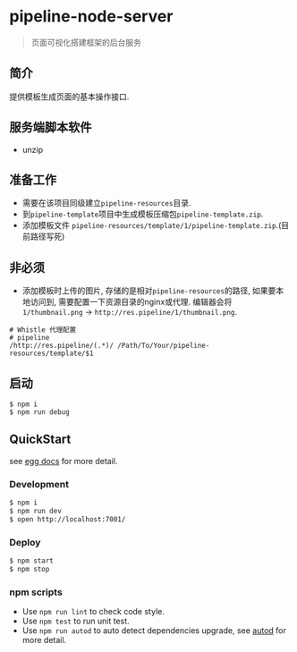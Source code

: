 # pipeline-node-server
> 页面可视化搭建框架的后台服务

## 简介
提供模板生成页面的基本操作接口.

## 服务端脚本软件
* unzip

## 准备工作
* 需要在该项目同级建立`pipeline-resources`目录.
* 到`pipeline-template`项目中生成模板压缩包`pipeline-template.zip`.
* 添加模板文件 `pipeline-resources/template/1/pipeline-template.zip`.(目前路径写死)

## 非必须
* 添加模板时上传的图片, 存储的是相对`pipeline-resources`的路径, 如果要本地访问到, 需要配置一下资源目录的nginx或代理.
  编辑器会将 `1/thumbnail.png` -> `http://res.pipeline/1/thumbnail.png`.
```
# Whistle 代理配置
# pipeline
/http://res.pipeline/(.*)/ /Path/To/Your/pipeline-resources/template/$1
```

## 启动
```
$ npm i
$ npm run debug
```

## QuickStart

<!-- add docs here for user -->

see [egg docs][egg] for more detail.

### Development

```bash
$ npm i
$ npm run dev
$ open http://localhost:7001/
```

### Deploy

```bash
$ npm start
$ npm stop
```

### npm scripts

- Use `npm run lint` to check code style.
- Use `npm test` to run unit test.
- Use `npm run autod` to auto detect dependencies upgrade, see [autod](https://www.npmjs.com/package/autod) for more detail.

[egg]: https://eggjs.org

